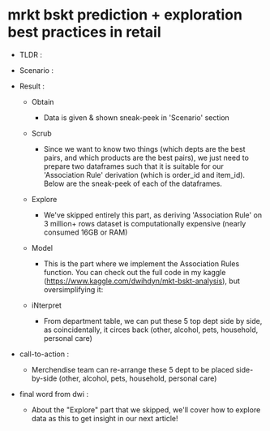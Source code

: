 # mrkt bskt prediction + exploration best practices in retail

- TLDR :

- Scenario :

- Result :

  - Obtain
    - Data is given & shown sneak-peek in 'Scenario' section
  - Scrub

    - Since we want to know two things (which depts are the best pairs, and which products are the best pairs), we just need to prepare two dataframes such that it is suitable for our 'Association Rule' derivation (which is order_id and item_id). Below are the sneak-peek of each of the dataframes.

  - Explore
    - We've skipped entirely this part, as deriving 'Association Rule' on 3 million+ rows dataset is computationally expensive (nearly consumed 16GB or RAM)
  - Model

    - This is the part where we implement the Association Rules function. You can check out the full code in my kaggle (https://www.kaggle.com/dwihdyn/mkt-bskt-analysis), but oversimplifying it:

  - iNterpret
    - From department table, we can put these 5 top dept side by side, as coincidentally, it circes back (other, alcohol, pets, household, personal care)

- call-to-action :

  - Merchendise team can re-arrange these 5 dept to be placed side-by-side (other, alcohol, pets, household, personal care)

- final word from dwi :

  - About the "Explore" part that we skipped, we'll cover how to explore data as this to get insight in our next article!
